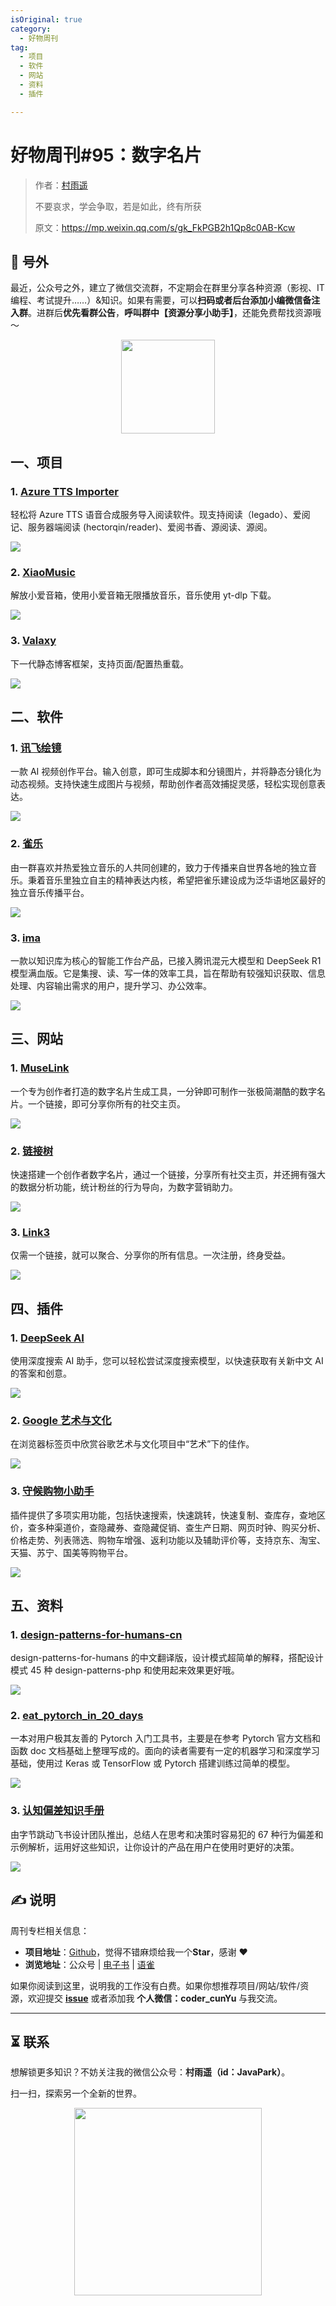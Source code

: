 ```yaml
---
isOriginal: true
category:
  - 好物周刊
tag:
  - 项目
  - 软件
  - 网站
  - 资料
  - 插件

---
```


# 好物周刊#95：数字名片

> 作者：[村雨遥](https://github.com/cunyu1943)
> 
> 不要哀求，学会争取，若是如此，终有所获
> 
> 原文：https://mp.weixin.qq.com/s/gk_FkPGB2h1Qp8c0AB-Kcw


## 🎈 号外 

最近，公众号之外，建立了微信交流群，不定期会在群里分享各种资源（影视、IT 编程、考试提升……）&知识。如果有需要，可以**扫码或者后台添加小编微信备注入群**。进群后**优先看群公告**，**呼叫群中【资源分享小助手】**，还能免费帮找资源哦～

<center>
<img src="/contact/wxgroup.jpg" width="150"> 
</center>

## 一、项目

### 1. [Azure TTS Importer](https://github.com/yy4382/tts-importer)

轻松将 Azure TTS 语音合成服务导入阅读软件。现支持阅读（legado）、爱阅记、服务器端阅读 (hectorqin/reader)、爱阅书香、源阅读、源阅。

![](assets/0222-0228/1739750824207-780b0a8c-a6cd-4f05-9283-4f951e98231d.webp)

### 2. [XiaoMusic](https://github.com/hanxi/xiaomusic)

解放小爱音箱，使用小爱音箱无限播放音乐，音乐使用 yt-dlp 下载。

![](assets/0222-0228/1740096871986-442a24ff-25d2-4e3a-b561-a9ffd718411b.webp)

### 3. [Valaxy](https://github.com/YunYouJun/valaxy)

下一代静态博客框架，支持页面/配置热重载。

![](assets/0222-0228/1740356154583-84d59cb0-23b6-41b8-adee-9d5838e550be.webp)

## 二、软件

### 1. [讯飞绘镜](https://typemovie.art)

一款 AI 视频创作平台。输入创意，即可生成脚本和分镜图片，并将静态分镜化为动态视频。支持快速生成图片与视频，帮助创作者高效捕捉灵感，轻松实现创意表达。

![](assets/0222-0228/1740096533097-f52cc4cc-541f-4bc6-85eb-ae7224400e87.webp)

### 2. [雀乐](https://www.indie.cn)

由一群喜欢并热爱独立音乐的人共同创建的，致力于传播来自世界各地的独立音乐。秉着音乐里独立自主的精神表达内核，希望把雀乐建设成为泛华语地区最好的独立音乐传播平台。

![](assets/0222-0228/1740096657567-c3543c9f-3694-49ea-a5ba-be954af06562.webp)

### 3. [ima](https://ima.qq.com)

一款以知识库为核心的智能工作台产品，已接入腾讯混元大模型和 DeepSeek R1 模型满血版。它是集搜、读、写一体的效率工具，旨在帮助有较强知识获取、信息处理、内容输出需求的用户，提升学习、办公效率。

![](assets/0222-0228/1740356403791-5ad06b85-4de6-4023-bd84-a3d91c4b97f8.webp)

## 三、网站

### 1. [MuseLink](https://muselink.cc/)

一个专为创作者打造的数字名片生成工具，一分钟即可制作一张极简潮酷的数字名片。一个链接，即可分享你所有的社交主页。

![](assets/0222-0228/1740097299231-9397b50e-7f8f-417a-bdc3-58804227440f.webp)

### 2. [链接树](https://linktree.cn/)

快速搭建一个创作者数字名片，通过一个链接，分享所有社交主页，并还拥有强大的数据分析功能，统计粉丝的行为导向，为数字营销助力。

![](assets/0222-0228/1740097251650-34f224cd-9927-499a-ad1c-2baf6f252197.webp)

### 3. [Link3](https://www.link3.cc)

仅需一个链接，就可以聚合、分享你的所有信息。一次注册，终身受益。

![](assets/0222-0228/1740097232462-937f0c9b-6860-4f75-8002-57cc8b61c9b6.webp)

## 四、插件

### 1. [DeepSeek AI](https://chromewebstore.google.com/detail/deepseek-ai/npphdmcakmfhllhblkealgkeefamebih)

使用深度搜索 AI 助手，您可以轻松尝试深度搜索模型，以快速获取有关新中文 AI 的答案和创意。

![](assets/0222-0228/1740441752182-682ddc95-347a-4213-8ce5-3ec7dcda61f9.webp)

### 2. [Google 艺术与文化](https://chromewebstore.google.com/detail/google-艺术与文化/akimgimeeoiognljlfchpbkpfbmeapkh)

在浏览器标签页中欣赏谷歌艺术与文化项目中“艺术”下的佳作。

![](assets/0222-0228/1740441943325-2ebfa4e3-3c3f-4338-a80f-982f80b42684.webp)

### 3. [守候购物小助手](https://chromewebstore.google.com/detail/守候购物小助手/eafefjbddnbamfophdiiiemfkfocaahm)

插件提供了多项实用功能，包括快速搜索，快速跳转，快速复制、查库存，查地区价，查多种渠道价，查隐藏券、查隐藏促销、查生产日期、网页时钟、购买分析、价格走势、列表筛选、购物车增强、返利功能以及辅助评价等，支持京东、淘宝、天猫、苏宁、国美等购物平台。

![](assets/0222-0228/1740442143609-3af5424d-2ada-4273-a456-d32260e4ca1b.webp)

## 五、资料

### 1. [design-patterns-for-humans-cn](https://github.com/guanguans/design-patterns-for-humans-cn)

design-patterns-for-humans 的中文翻译版，设计模式超简单的解释，搭配设计模式 45 种 design-patterns-php 和使用起来效果更好哦。

![](assets/0222-0228/1740442580568-17ddbcb0-4242-40f3-b410-a0ab1d5736d0.webp)

### 2. [eat_pytorch_in_20_days](https://github.com/lyhue1991/eat_pytorch_in_20_days)

一本对用户极其友善的 Pytorch 入门工具书，主要是在参考 Pytorch 官方文档和函数 doc 文档基础上整理写成的。面向的读者需要有一定的机器学习和深度学习基础，使用过 Keras 或 TensorFlow 或 Pytorch 搭建训练过简单的模型。

![](assets/0222-0228/1740527398074-8a70820a-246c-43ac-a2ce-cefee14bd822.webp)

### 3. [认知偏差知识手册](https://imzl.com/cognitive-bias)

由字节跳动飞书设计团队推出，总结人在思考和决策时容易犯的 67 种行为偏差和示例解析，运用好这些知识，让你设计的产品在用户在使用时更好的决策。

![](assets/0222-0228/1740527685272-2019d3ea-c1e3-45cd-a63f-f02f1b736210.webp)

## ✍️ 说明

周刊专栏相关信息：

- **项目地址**：[Github](https://github.com/cunyu1943/weekly)，觉得不错麻烦给我一个**Star**，感谢 ❤️
- **浏览地址**：公众号 | [电子书](https://cunyu1943.github.io/weekly) | [语雀](https://yuque.com/cunyu1943/weekly)

如果你阅读到这里，说明我的工作没有白费。如果你想推荐项目/网站/软件/资源，欢迎提交 **[issue](https://github.com/cunyu1943/weekly/issues)** 或者添加我 **个人微信：coder_cunYu** 与我交流。

---

## ⏳ 联系

想解锁更多知识？不妨关注我的微信公众号：**村雨遥（id：JavaPark）**。

扫一扫，探索另一个全新的世界。

<center>
<img src="/contact/contact.png" width="300">
</center>



